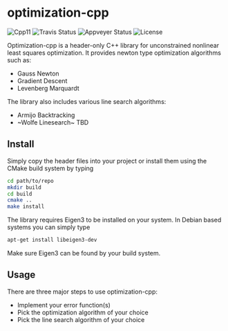 # optimization-cpp

![Cpp11](https://img.shields.io/badge/C%2B%2B-11-blue.svg)
![Travis Status](https://travis-ci.org/Rookfighter/optimization-cpp.svg?branch=master)
![Appveyer Status](https://ci.appveyor.com/api/projects/status/okg2dl7a9020sy8x?svg=true)
![License](https://img.shields.io/packagist/l/doctrine/orm.svg)

Optimization-cpp is a header-only C++ library for unconstrained nonlinear least squares optimization. It provides newton type optimization algorithms such as:

* Gauss Newton
* Gradient Descent
* Levenberg Marquardt

The library also includes various line search algorithms:

* Armijo Backtracking
* ~Wolfe Linesearch~ TBD

## Install

Simply copy the header files into your project or install them using
the CMake build system by typing

```bash
cd path/to/repo
mkdir build
cd build
cmake ..
make install
```

The library requires Eigen3 to be installed on your system.
In Debian based systems you can simply type

```bash
apt-get install libeigen3-dev
```

Make sure Eigen3 can be found by your build system.

## Usage

There are three major steps to use optimization-cpp:

* Implement your error function(s)
* Pick the optimization algorithm of your choice
* Pick the line search algorithm of your choice
